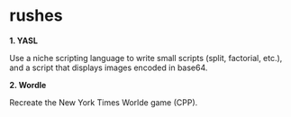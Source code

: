 # rushes

**1. YASL**

Use a niche scripting language to write small scripts (split, factorial, etc.), and a script that displays images encoded in base64.

**2. Wordle**

Recreate the New York Times Worlde game (CPP).
